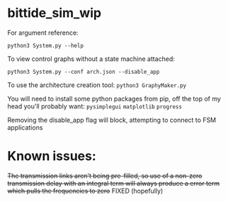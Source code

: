 # bittide_sim_wip

For argument reference:

`python3 System.py --help`

To view control graphs without a state machine attached:

`python3 System.py --conf arch.json --disable_app`

To use the architecture creation tool:
`python3 GraphyMaker.py`


You will need to install some python packages from pip, off the top of my head you'll probably want:
`pysimplegui`
`matplotlib`
`progress`

Removing the disable_app flag will block, attempting to connect to FSM applications

# Known issues:
~~The transmission links aren't being pre-filled, so use of a non-zero transmission delay with an integral term will always produce a error term which pulls the frequencies to zero~~ FIXED (hopefully)
